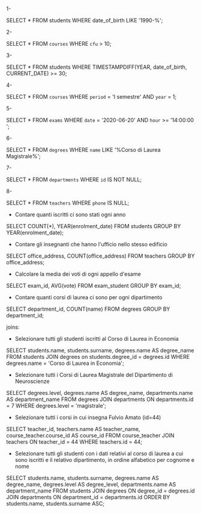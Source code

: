 <!-- 1. Selezionare tutti gli studenti nati nel 1990 (160)
2. Selezionare tutti i corsi che valgono più di 10 crediti (479)
3. Selezionare tutti gli studenti che hanno più di 30 anni
4. Selezionare tutti i corsi del primo semestre del primo anno di un qualsiasi corso di
laurea (286)
5. Selezionare tutti gli appelli d'esame che avvengono nel pomeriggio (dopo le 14) del
20/06/2020 (21)
6. Selezionare tutti i corsi di laurea magistrale (38)
7. Da quanti dipartimenti è composta l'università? (12)
8. Quanti sono gli insegnanti che non hanno un numero di telefono?  -->


1-

SELECT * FROM students WHERE date_of_birth LIKE '1990-%';

2-

SELECT * FROM `courses` WHERE `cfu` > 10;

3-

SELECT * FROM students WHERE TIMESTAMPDIFF(YEAR, date_of_birth, CURRENT_DATE) >= 30;

4-

SELECT * FROM `courses` WHERE `period` = 'I semestre' AND `year` = 1;

5-

SELECT * FROM `exams` WHERE `date` = '2020-06-20' AND `hour` >= '14:00:00 ';

6-

SELECT * FROM `degrees` WHERE `name` LIKE '%Corso di Laurea Magistrale%';

7-

SELECT * FROM `departments` WHERE `id` IS NOT NULL;

8-

SELECT * FROM `teachers` WHERE `phone` IS NULL;


<!-- Group by:
Contare quanti iscritti ci sono stati ogni anno

Contare gli insegnanti che hanno l'ufficio nello stesso edificio


Calcolare la media dei voti di ogni appello d'esame


Contare quanti corsi di laurea ci sono per ogni dipartimento


Joins:
Selezionare tutti gli studenti iscritti al Corso di Laurea in Economia

Selezionare tutti i Corsi di Laurea Magistrale del Dipartimento di Neuroscienze


Selezionare tutti i corsi in cui insegna Fulvio Amato (id=44)


Selezionare tutti gli studenti con i dati relativi al corso di laurea a cui sono iscritti e il relativo dipartimento, in ordine alfabetico per cognome e nome


Selezionare tutti i corsi di laurea con i relativi corsi e insegnanti
Selezionare tutti i docenti che insegnano nel Dipartimento di Matematica (54)
BONUS: Selezionare per ogni studente il numero di tentativi sostenuti per ogni esame, stampando anche il voto massimo. Successivamente, filtrare i tentativi con voto minimo 18. -->

- Contare quanti iscritti ci sono stati ogni anno

SELECT COUNT(*), YEAR(enrolment_date) FROM students GROUP BY YEAR(enrolment_date);

- Contare gli insegnanti che hanno l'ufficio nello stesso edificio

SELECT office_address, COUNT(office_address) FROM teachers GROUP BY office_address;

- Calcolare la media dei voti di ogni appello d'esame

SELECT exam_id, AVG(vote) FROM exam_student GROUP BY exam_id;

- Contare quanti corsi di laurea ci sono per ogni dipartimento

SELECT department_id, COUNT(name) FROM degrees GROUP BY department_id;

joins:

- Selezionare tutti gli studenti iscritti al Corso di Laurea in Economia

SELECT students.name, students.surname, degrees.name AS degree_name
FROM students
JOIN degrees on students.degree_id = degrees.id
WHERE degrees.name = 'Corso di Laurea in Economia';

- Selezionare tutti i Corsi di Laurea Magistrale del Dipartimento di Neuroscienze

SELECT degrees.level, degrees.name AS degree_name, departments.name AS department_name FROM degrees
JOIN departments ON departments.id = 7
WHERE degrees.level = 'magistrale';


- Selezionare tutti i corsi in cui insegna Fulvio Amato (id=44)


SELECT teacher_id, teachers.name AS teacher_name, course_teacher.course_id AS course_id FROM course_teacher
JOIN teachers ON teacher_id = 44
WHERE teachers.id = 44;

- Selezionare tutti gli studenti con i dati relativi al corso di laurea a cui sono iscritti e il relativo dipartimento, in ordine alfabetico per cognome e nome

SELECT students.name, students.surname, degrees.name AS degree_name, degrees.level AS degree_level, departments.name AS department_name
FROM students
JOIN degrees ON degree_id = degrees.id
JOIN departments ON department_id = departments.id
ORDER BY students.name, students.surname ASC;